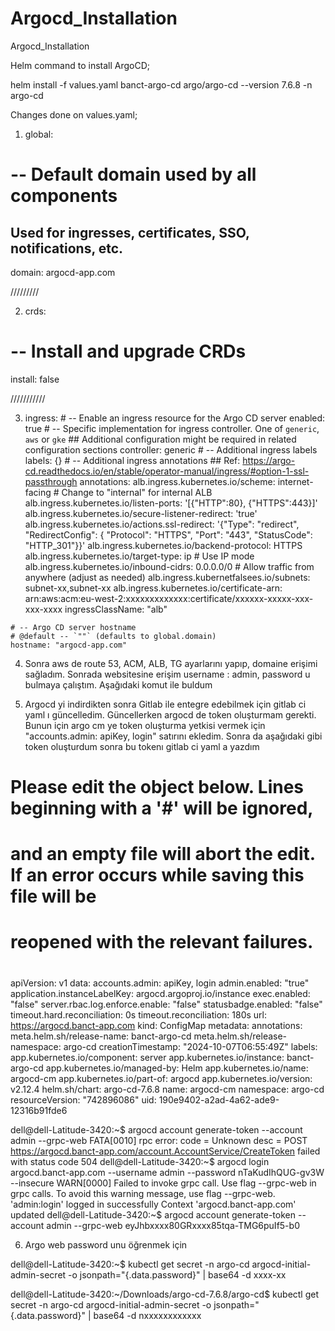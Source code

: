 # Argocd_Installation
Argocd_Installation

Helm command to install ArgoCD;

helm install -f values.yaml banct-argo-cd argo/argo-cd --version 7.6.8 -n argo-cd


Changes done on values.yaml;

1) global:
  # -- Default domain used by all components
  ## Used for ingresses, certificates, SSO, notifications, etc.
  domain: argocd-app.com

/////////

2) crds:
  # -- Install and upgrade CRDs
  install: false

///////////

3)   ingress:
    # -- Enable an ingress resource for the Argo CD server
    enabled: true
    # -- Specific implementation for ingress controller. One of `generic`, `aws` or `gke`
    ## Additional configuration might be required in related configuration sections
    controller: generic
    # -- Additional ingress labels
    labels: {}
    # -- Additional ingress annotations
    ## Ref: https://argo-cd.readthedocs.io/en/stable/operator-manual/ingress/#option-1-ssl-passthrough
    annotations:
      alb.ingress.kubernetes.io/scheme: internet-facing  # Change to "internal" for internal ALB
      alb.ingress.kubernetes.io/listen-ports: '[{"HTTP":80}, {"HTTPS":443}]'
      alb.ingress.kubernetes.io/secure-listener-redirect: 'true'
      alb.ingress.kubernetes.io/actions.ssl-redirect: '{"Type": "redirect", "RedirectConfig": { "Protocol": "HTTPS", "Port": "443", "StatusCode": "HTTP_301"}}'
      alb.ingress.kubernetes.io/backend-protocol: HTTPS
      alb.ingress.kubernetes.io/target-type: ip  # Use IP mode
      alb.ingress.kubernetes.io/inbound-cidrs: 0.0.0.0/0  # Allow traffic from anywhere (adjust as needed)
      alb.ingress.kubernetfalsees.io/subnets: subnet-xx,subnet-xx
      alb.ingress.kubernetes.io/certificate-arn: arn:aws:acm:eu-west-2:xxxxxxxxxxxxx:certificate/xxxxxx-xxxxx-xxx-xxx-xxxx
    ingressClassName: "alb"

    # -- Argo CD server hostname
    # @default -- `""` (defaults to global.domain)
    hostname: "argocd-app.com"

4) Sonra aws de route 53, ACM, ALB, TG ayarlarını yapıp, domaine erişimi sağladım. Sonrada websitesine erişim username : admin, password u bulmaya çalıştım. Aşağıdaki komut ile buldum

5) Argocd yi indirdikten sonra Gitlab ile entegre edebilmek için gitlab ci yaml ı güncelledim. Güncellerken argocd de token oluşturmam gerekti. Bunun için argo cm ye token oluşturma yetkisi vermek için "accounts.admin: apiKey, login" satırını ekledim. Sonra da aşağıdaki gibi token oluşturdum sonra bu tokenı gitlab ci yaml a yazdım

# Please edit the object below. Lines beginning with a '#' will be ignored,
# and an empty file will abort the edit. If an error occurs while saving this file will be
# reopened with the relevant failures.
#
apiVersion: v1
data:
  accounts.admin: apiKey, login
  admin.enabled: "true"
  application.instanceLabelKey: argocd.argoproj.io/instance
  exec.enabled: "false"
  server.rbac.log.enforce.enable: "false"
  statusbadge.enabled: "false"
  timeout.hard.reconciliation: 0s
  timeout.reconciliation: 180s
  url: https://argocd.banct-app.com
kind: ConfigMap
metadata:
  annotations:
    meta.helm.sh/release-name: banct-argo-cd
    meta.helm.sh/release-namespace: argo-cd
  creationTimestamp: "2024-10-07T06:55:49Z"
  labels:
    app.kubernetes.io/component: server
    app.kubernetes.io/instance: banct-argo-cd
    app.kubernetes.io/managed-by: Helm
    app.kubernetes.io/name: argocd-cm
    app.kubernetes.io/part-of: argocd
    app.kubernetes.io/version: v2.12.4
    helm.sh/chart: argo-cd-7.6.8
  name: argocd-cm
  namespace: argo-cd
  resourceVersion: "742896086"
  uid: 190e9402-a2ad-4a62-ade9-12316b91fde6


dell@dell-Latitude-3420:~$ argocd account generate-token --account admin --grpc-web
FATA[0010] rpc error: code = Unknown desc = POST https://argocd.banct-app.com/account.AccountService/CreateToken failed with status code 504 
dell@dell-Latitude-3420:~$ argocd login argocd.banct-app.com --username admin --password nTaKudIhQUG-gv3W  --insecure
WARN[0000] Failed to invoke grpc call. Use flag --grpc-web in grpc calls. To avoid this warning message, use flag --grpc-web. 
'admin:login' logged in successfully
Context 'argocd.banct-app.com' updated
dell@dell-Latitude-3420:~$ argocd account generate-token --account admin --grpc-web
eyJhbxxxx80GRxxxx85tqa-TMG6puIf5-b0


6) Argo web password unu öğrenmek için

dell@dell-Latitude-3420:~$ kubectl get secret -n argo-cd argocd-initial-admin-secret -o jsonpath="{.data.password}" | base64 -d
xxxx-xx



dell@dell-Latitude-3420:~/Downloads/argo-cd-7.6.8/argo-cd$ kubectl get secret -n argo-cd argocd-initial-admin-secret -o jsonpath="{.data.password}" | base64 -d
nxxxxxxxxxxxx

